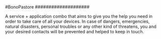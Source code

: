 #BonoPastore
####################

A service + application combo that aims to give you the help you need in order to take care of all your devices.
In case of dangers, emergencies, natural disasters, personal troubles or any other kind of threatens, you and your desired contacts will be prevented and helped to keep in touch.